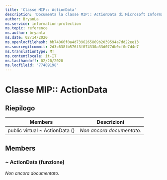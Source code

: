```yaml
---
title: 'Classe MIP:: ActionData'
description: 'Documenta la classe MIP:: ActionData di Microsoft Information Protection (MIP) SDK.'
author: BryanLa
ms.service: information-protection
ms.topic: reference
ms.author: bryanla
ms.date: 02/14/2020
ms.openlocfilehash: bb74866f0a4d7396265869b2039594a7dd22ee13
ms.sourcegitcommit: 2d3c638fb576f3f074330a33d077db0cf0e7d4e7
ms.translationtype: MT
ms.contentlocale: it-IT
ms.lasthandoff: 02/20/2020
ms.locfileid: "77489198"
---
```

# <a name="class-mipactiondata"></a>Classe MIP:: ActionData 
  
## <a name="summary"></a>Riepilogo
 Members                        | Descrizioni                                
--------------------------------|---------------------------------------------
public virtual ~ ActionData ()  | _Non ancora documentato._
  
## <a name="members"></a>Members
  
### <a name="actiondata-function"></a>~ ActionData (funzione)
_Non ancora documentato._
